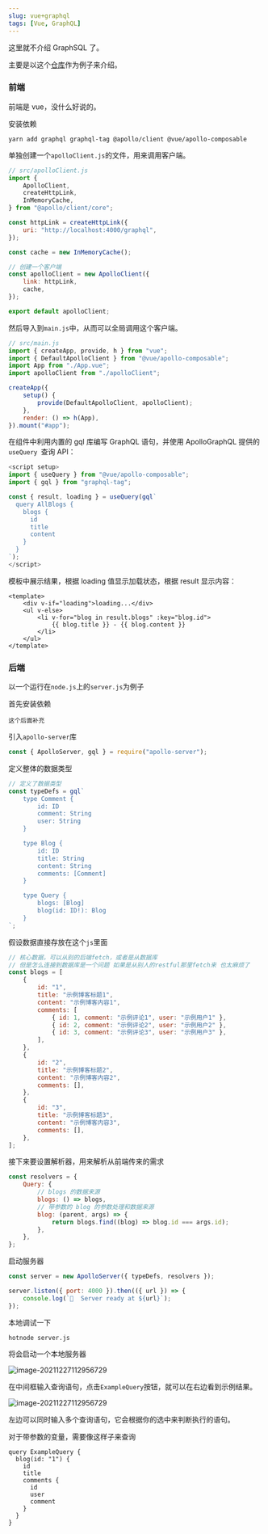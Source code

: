 ```yaml
---
slug: vue+graphql
tags: [Vue, GraphQL]
---
```


这里就不介绍 GraphSQL 了。

主要是以这个[仓库](https://github.com/zxuqian/code-examples/tree/master/graphql/01-intro)作为例子来介绍。

<!--truncate-->

### 前端

前端是 vue，没什么好说的。

安装依赖

```
yarn add graphql graphql-tag @apollo/client @vue/apollo-composable
```

单独创建一个`apolloClient.js`的文件，用来调用客户端。

```js
// src/apolloClient.js
import {
	ApolloClient,
	createHttpLink,
	InMemoryCache,
} from "@apollo/client/core";

const httpLink = createHttpLink({
	uri: "http://localhost:4000/graphql",
});

const cache = new InMemoryCache();

// 创建一个客户端
const apolloClient = new ApolloClient({
	link: httpLink,
	cache,
});

export default apolloClient;
```

然后导入到`main.js`中，从而可以全局调用这个客户端。

```js
// src/main.js
import { createApp, provide, h } from "vue";
import { DefaultApolloClient } from "@vue/apollo-composable";
import App from "./App.vue";
import apolloClient from "./apolloClient";

createApp({
	setup() {
		provide(DefaultApolloClient, apolloClient);
	},
	render: () => h(App),
}).mount("#app");
```

在组件中利用内置的 gql 库编写 GraphQL 语句，并使用 ApolloGraphQL 提供的 `useQuery `查询 API：

```js
<script setup>
import { useQuery } from "@vue/apollo-composable";
import { gql } from "graphql-tag";

const { result, loading } = useQuery(gql`
  query AllBlogs {
    blogs {
      id
      title
      content
    }
  }
`);
</script>
```

模板中展示结果，根据 loading 值显示加载状态，根据 result 显示内容：

```vue
<template>
	<div v-if="loading">loading...</div>
	<ul v-else>
		<li v-for="blog in result.blogs" :key="blog.id">
			{{ blog.title }} - {{ blog.content }}
		</li>
	</ul>
</template>
```

### 后端

以一个运行在`node.js`上的`server.js`为例子

首先安装依赖

```
这个后面补充
```

引入`apollo-server`库

```js
const { ApolloServer, gql } = require("apollo-server");
```

定义整体的数据类型

```js
// 定义了数据类型
const typeDefs = gql`
	type Comment {
		id: ID
		comment: String
		user: String
	}

	type Blog {
		id: ID
		title: String
		content: String
		comments: [Comment]
	}

	type Query {
		blogs: [Blog]
		blog(id: ID!): Blog
	}
`;
```

假设数据直接存放在这个`js`里面

```js
// 核心数据，可以从别的后端fetch，或者是从数据库
// 但是怎么连接到数据库是一个问题 如果是从别人的restful那里fetch来 也太麻烦了
const blogs = [
	{
		id: "1",
		title: "示例博客标题1",
		content: "示例博客内容1",
		comments: [
			{ id: 1, comment: "示例评论1", user: "示例用户1" },
			{ id: 2, comment: "示例评论2", user: "示例用户2" },
			{ id: 3, comment: "示例评论3", user: "示例用户3" },
		],
	},
	{
		id: "2",
		title: "示例博客标题2",
		content: "示例博客内容2",
		comments: [],
	},
	{
		id: "3",
		title: "示例博客标题3",
		content: "示例博客内容3",
		comments: [],
	},
];
```

接下来要设置解析器，用来解析从前端传来的需求

```js
const resolvers = {
	Query: {
		// blogs 的数据来源
		blogs: () => blogs,
		// 带参数的 blog 的参数处理和数据来源
		blog: (parent, args) => {
			return blogs.find((blog) => blog.id === args.id);
		},
	},
};
```

启动服务器

```js
const server = new ApolloServer({ typeDefs, resolvers });

server.listen({ port: 4000 }).then(({ url }) => {
	console.log(`🚀  Server ready at ${url}`);
});
```

本地调试一下

```
hotnode server.js
```

将会启动一个本地服务器

![image-20211227112956729](https://gitee.com/fetiss/img_clound/raw/master/img/2021/12/27/16273_image-20211227112956729.png)

在中间框输入查询语句，点击`ExampleQuery`按钮，就可以在右边看到示例结果。

![image-20211227112956729](https://gitee.com/fetiss/img_clound/raw/master/img/2021/12/27/31583_image-20211227113434534.png)

左边可以同时输入多个查询语句，它会根据你的选中来判断执行的语句。

对于带参数的变量，需要像这样子来查询

```
query ExampleQuery {
  blog(id: "1") {
    id
    title
    comments {
      id
      user
      comment
    }
  }
}
```
